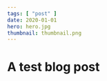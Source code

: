 ```yaml
---
tags: [ "post" ]
date: 2020-01-01
hero: hero.jpg
thumbnail: thumbnail.png
---
```


# A test blog post